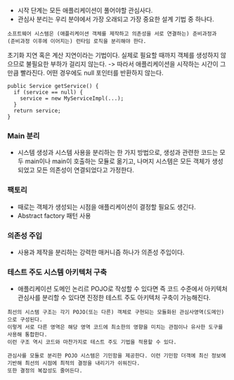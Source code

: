 - 시작 단계는 모든 애플리케이션이 풀어야할 관심사다.
- 관심사 분리는 우리 분야에서 가장 오래되고 가장 중요한 설계 기법 중 하나다.

```
소프트웨어 시스템은 (애플리케이션 객체를 제작하고 의존성을 서로 연결하는) 준비과정과 
(준비과정 이후에 이어지는) 런타임 로직을 분리해야 한다.
```

초기화 지연 혹은 계산 지연이라는 기법이다. 
실제로 필요할 때까지 객체를 생성하지 않으므로 불필요한 부하가 걸리지 않는다. -> 따라서 애플리케이션을 시작하는 시간이 그만큼 빨라진다.
어떤 경우에도 null 포인터를 반환하지 않는다.

```
public Service getService() {
  if (service == null) {
    service = new MyServiceImpl(...);
  }
  return service;
}
```


### Main 분리
- 시스템 생성과 시스템 사용을 분리하는 한 가지 방법으로, 생성과 관련한 코드는 모두 main이나 main이 호출하는 모듈로 옮기고, 나머지 시스템은 모든 객체가 생성되었고 모든 의존성이 연결되었다고 가정한다.

### 팩토리
- 때로는 객체가 생성되는 시점을 애플리케이션이 결정할 필요도 생긴다.
- Abstract factory 패턴 사용

### 의존성 주입
- 사용과 제작을 분리하는 강력한 매커니즘 하나가 의존성 주입이다.


### 테스트 주도 시스템 아키텍처 구축
- 애플리케이션 도메인 논리르 POJO로 작성할 수 있다면 즉 코드 수준에서 아키텍처 관심사를 분리할 수 있다면 진정한 테스트 주도 아키텍처 구축이 가능해진다.

```
최선의 시스템 구조는 각기 POJO(또는 다른) 객체로 구현되는 모듈화된 관심사영역(도메인)으로 구성된다.
이렇게 서로 다른 영역은 해당 영역 코드에 최소한의 영향을 미치는 관점이나 유사한 도구를 사용해 통합한다.
이런 구조 역시 코드와 마찬가지로 테스트 주도 기법을 적용할 수 있다.
```

```
관심사를 모듈로 분리한 POJO 시스템은 기민함을 제공한다. 이런 기민함 더객에 최신 정보에 기반해 최선의 시점에 최적의 결정을 내리기가 쉬워진다.
또한 결정의 복잡성도 줄어든다.
```
